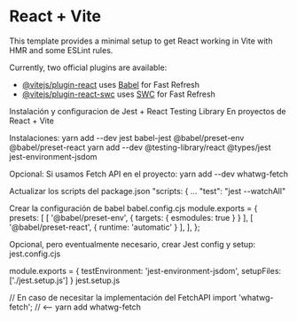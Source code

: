 # React + Vite

This template provides a minimal setup to get React working in Vite with HMR and some ESLint rules.

Currently, two official plugins are available:

- [@vitejs/plugin-react](https://github.com/vitejs/vite-plugin-react/blob/main/packages/plugin-react/README.md) uses [Babel](https://babeljs.io/) for Fast Refresh
- [@vitejs/plugin-react-swc](https://github.com/vitejs/vite-plugin-react-swc) uses [SWC](https://swc.rs/) for Fast Refresh

Instalación y configuracion de Jest + React Testing Library
En proyectos de React + Vite

Instalaciones:
yarn add --dev jest babel-jest @babel/preset-env @babel/preset-react
yarn add --dev @testing-library/react @types/jest jest-environment-jsdom

Opcional: Si usamos Fetch API en el proyecto:
yarn add --dev whatwg-fetch

Actualizar los scripts del package.json
"scripts: {
...
"test": "jest --watchAll"

Crear la configuración de babel babel.config.cjs
module.exports = {
presets: [
[ '@babel/preset-env', { targets: { esmodules: true } } ],
[ '@babel/preset-react', { runtime: 'automatic' } ],
],
};

Opcional, pero eventualmente necesario, crear Jest config y setup:
jest.config.cjs

module.exports = {
testEnvironment: 'jest-environment-jsdom',
setupFiles: ['./jest.setup.js']
}
jest.setup.js

// En caso de necesitar la implementación del FetchAPI
import 'whatwg-fetch'; // <-- yarn add whatwg-fetch
